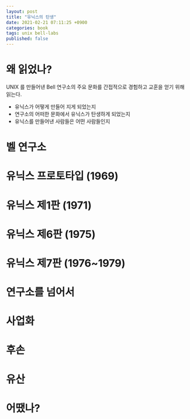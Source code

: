 ```yaml
---
layout: post
title: "유닉스의 탄생"
date: 2021-02-21 07:11:25 +0900
categories: book
tags: unix bell-labs
published: false
---
```


# 왜 읽었나?

UNIX 를 만들어낸 Bell 연구소의 주요 문화를 간접적으로 경험하고 교훈을 얻기 위해 읽는다.

- 유닉스가 어떻게 만들어 지게 되었는지
- 연구소의 어떠한 문화에서 유닉스가 탄생하게 되었는지
- 유닉스를 만들어낸 사람들은 어떤 사람들인지

# 벨 연구소

# 유닉스 프로토타입 (1969)

# 유닉스 제1판 (1971)

# 유닉스 제6판 (1975)

# 유닉스 제7판 (1976~1979)

# 연구소를 넘어서

# 사업화

# 후손

# 유산

# 어땠나?
